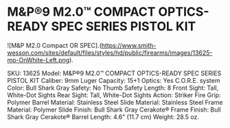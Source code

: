 
# M&P®9 M2.0™ COMPACT OPTICS-READY SPEC SERIES PISTOL KIT

![M&P M2.0 Compact OR SPEC].(https://www.smith-wesson.com/sites/default/files/styles/hd/public/firearms/images/13625-mp-OnWhite-Left.png). 

SKU: 13625
Model: M&P®9 M2.0™ COMPACT OPTICS-READY SPEC SERIES PISTOL KIT
Caliber: 9mm Luger
Capacity: 15+1
Optics: Yes  C.O.R.E. system
Color: Bull Shark Gray
Safety: No Thumb Safety
Length: 8
Front Sight: Tall, White-Dot Sights
Rear Sight: Tall, White-Dot Sights
Action: Striker Fire
Grip: Polymer
Barrel Material: Stainless Steel
Slide Material: Stainless Steel
Frame Material: Polymer
Slide Finish: Bull Shark Gray Cerakote®
Frame Finish: Bull Shark Gray Cerakote®
Barrel Length: 4.6" (11.7 cm)
Weight: 28.5 oz.


